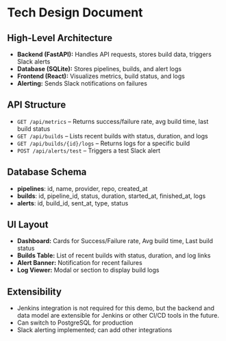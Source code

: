 # Tech Design Document

## High-Level Architecture
- **Backend (FastAPI):** Handles API requests, stores build data, triggers Slack alerts
- **Database (SQLite):** Stores pipelines, builds, and alert logs
- **Frontend (React):** Visualizes metrics, build status, and logs
- **Alerting:** Sends Slack notifications on failures

## API Structure
- `GET /api/metrics` – Returns success/failure rate, avg build time, last build status
- `GET /api/builds` – Lists recent builds with status, duration, and logs
- `GET /api/builds/{id}/logs` – Returns logs for a specific build
- `POST /api/alerts/test` – Triggers a test Slack alert

## Database Schema
- **pipelines**: id, name, provider, repo, created_at
- **builds**: id, pipeline_id, status, duration, started_at, finished_at, logs
- **alerts**: id, build_id, sent_at, type, status

## UI Layout
- **Dashboard:** Cards for Success/Failure rate, Avg build time, Last build status
- **Builds Table:** List of recent builds with status, duration, and log links
- **Alert Banner:** Notification for recent failures
- **Log Viewer:** Modal or section to display build logs

## Extensibility
- Jenkins integration is not required for this demo, but the backend and data model are extensible for Jenkins or other CI/CD tools in the future.
- Can switch to PostgreSQL for production
- Slack alerting implemented; can add other integrations